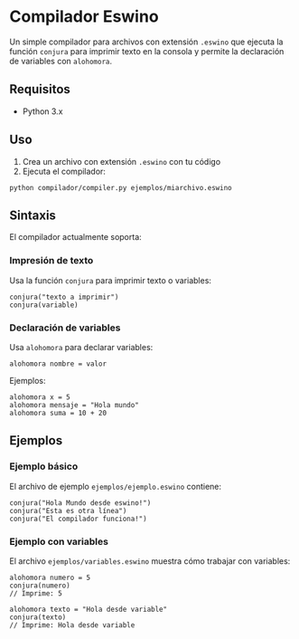 # Compilador Eswino

Un simple compilador para archivos con extensión `.eswino` que ejecuta la función `conjura` para imprimir texto en la consola y permite la declaración de variables con `alohomora`.

## Requisitos

- Python 3.x

## Uso

1. Crea un archivo con extensión `.eswino` con tu código
2. Ejecuta el compilador:

```
python compilador/compiler.py ejemplos/miarchivo.eswino
```

## Sintaxis

El compilador actualmente soporta:

### Impresión de texto
Usa la función `conjura` para imprimir texto o variables:

```
conjura("texto a imprimir")
conjura(variable)
```

### Declaración de variables
Usa `alohomora` para declarar variables:

```
alohomora nombre = valor
```

Ejemplos:
```
alohomora x = 5
alohomora mensaje = "Hola mundo"
alohomora suma = 10 + 20
```

## Ejemplos

### Ejemplo básico
El archivo de ejemplo `ejemplos/ejemplo.eswino` contiene:

```
conjura("Hola Mundo desde eswino!")
conjura("Esta es otra línea")
conjura("El compilador funciona!")
```

### Ejemplo con variables
El archivo `ejemplos/variables.eswino` muestra cómo trabajar con variables:

```
alohomora numero = 5
conjura(numero)
// Imprime: 5

alohomora texto = "Hola desde variable"
conjura(texto)
// Imprime: Hola desde variable
``` 